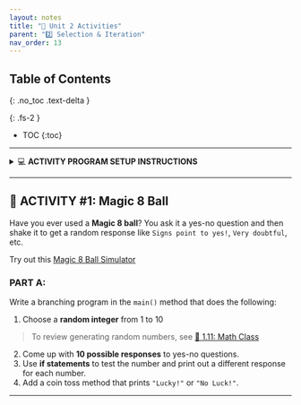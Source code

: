 ```yaml
---
layout: notes
title: "🎯 Unit 2 Activities" 
parent: "2️⃣ Selection & Iteration"
nav_order: 13
---
```


## Table of Contents
{: .no_toc .text-delta }

{: .fs-2 }
- TOC
{:toc}

---

<html>
  <details>
    <summary>💻 <strong class="text-green-200">ACTIVITY PROGRAM SETUP INSTRUCTIONS</strong></summary>
    
<div class="setup" markdown="block">

1. Go to the public template **repository** for our class: [BWL-CS Java Template](https://github.com/BWL-CS/java-template)
2. Click the <button type="button" name="button" class="btn btn-green">Use this template</button> button above the list of files then select `Create a new repository`
3. Specify the **repository name**: `CS2-Unit2-Activity#`
    > Replace `#` with the specific _activity number_.
4. Click <button type="button" name="button" class="btn btn-green">Create repository</button>
    > Now you have **your own personal copy** of this starter code that you can always access under the `Your repositories` section of GitHub! 📂
5. Now on your repository, click <button type="button" name="button" class="btn btn-green"> < > Code </button> and select the `Codespaces` tab
6. Click `Create Codespace on main` and wait for the environment to load, _then you're ready to code_!

</div>

<br>

<div class="warn" markdown="block">

🛑 When class ends, don't forget to **SAVE YOUR WORK**! **Codespaces** are TEMPORARY editing environments, so you need to COMMIT changes properly in order to update the main **repository** for your program. 

_There are multiple steps to saving in GitHub Codespaces:_

1. Navigate to the `Source Control` menu on the _LEFT_ sidebar
2. Click the <button type="button" name="button" class="btn btn-green">commit changes</button> button on the _LEFT_ menu
3. Type a brief **commit message** at the top of the file that opens, for example: `updated main.py`
4. Click the small `✔️` **checkmark** in the _TOP RIGHT_ corner
5. Click the <button type="button" name="button" class="btn btn-green">sync changes</button> button on the _LEFT_ menu
6. _Finally you can close your Codespace!_

</div>

  </details>
</html>

---

## 🔮 ACTIVITY #1: Magic 8 Ball

Have you ever used a **Magic 8 ball**? You ask it a yes-no question and then shake it to get a random response like ``Signs point to yes!``, ``Very doubtful``, etc. 

Try out this [Magic 8 Ball Simulator](https://magic-8ball.com/)

### PART A:

<div class="task" markdown="block">

Write a branching program in the `main()` method that does the following:

1. Choose a **random integer** from 1 to 10
  > To review generating random numbers, see [📓 1.11: Math Class](https://coderina.dev/javadocs/docs/unit1/notes111.html)
2. Come up with **10 possible responses** to yes-no questions.
3. Use **if statements** to test the number and print out a different response for each number.
4. Add a coin toss method that prints `"Lucky!"` or `"No Luck!"`.

</div>


---


